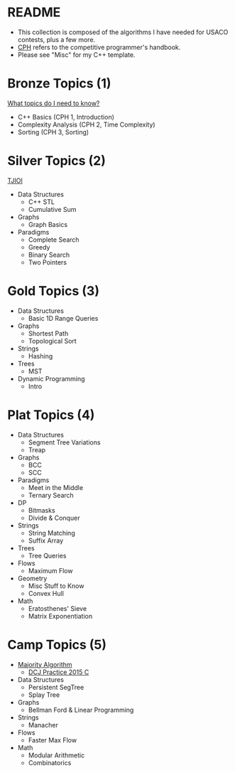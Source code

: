 # README

  * This collection is composed of the algorithms I have needed for USACO contests, plus a few more. 
  * [CPH](https://cses.fi/book.pdf) refers to the competitive programmer's handbook.
  * Please see "Misc" for my C++ template.

# Bronze Topics (1)

[What topics do I need to know?](https://www.quora.com/What-topics-algorithms-should-be-mastered-to-pass-each-of-the-four-divisions-of-USACO)

  * C++ Basics (CPH 1, Introduction)
  * Complexity Analysis (CPH 2, Time Complexity)
  * Sorting (CPH 3, Sorting)

# Silver Topics (2)

[TJIOI](https://github.com/tjsct/tjioi-study-guide)

  * Data Structures
    * C++ STL
    * Cumulative Sum
  * Graphs
    * Graph Basics
  * Paradigms
    * Complete Search
    * Greedy
    * Binary Search
    * Two Pointers 

# Gold Topics (3)

  * Data Structures
  	* Basic 1D Range Queries
  * Graphs
  	* Shortest Path
  	* Topological Sort
  * Strings
    * Hashing
  * Trees
  	* MST
  * Dynamic Programming
    * Intro

# Plat Topics (4)

  * Data Structures
    * Segment Tree Variations
    * Treap
  * Graphs
    * BCC
    * SCC
  * Paradigms
    * Meet in the Middle
    * Ternary Search
  * DP
    * Bitmasks
    * Divide & Conquer
  * Strings
    * String Matching
    * Suffix Array
  * Trees
    * Tree Queries
  * Flows
    * Maximum Flow
  * Geometry
    * Misc Stuff to Know
    * Convex Hull
  * Math
    * Eratosthenes' Sieve
    * Matrix Exponentiation

# Camp Topics (5)

  * [Majority Algorithm](https://en.wikipedia.org/wiki/Boyer%E2%80%93Moore_majority_vote_algorithm)
    * [DCJ Practice 2015 C](https://code.google.com/codejam/contest/4264486/dashboard#s=p2)
  * Data Structures
    * Persistent SegTree
    * Splay Tree
  * Graphs
    * Bellman Ford & Linear Programming
  * Strings
    * Manacher
  * Flows
    * Faster Max Flow
  * Math
  	* Modular Arithmetic
  	* Combinatorics